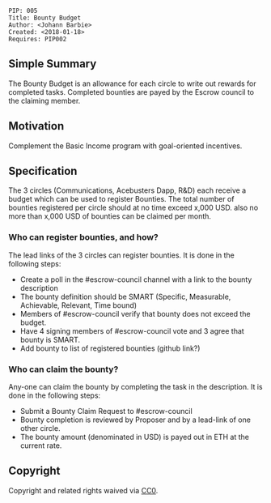     PIP: 005
    Title: Bounty Budget
    Author: <Johann Barbie>
    Created: <2018-01-18>
    Requires: PIP002


## Simple Summary

The Bounty Budget is an allowance for each circle to write out rewards for completed tasks. Completed bounties are payed by the Escrow council to the claiming member.

## Motivation
Complement the Basic Income program with goal-oriented incentives.

## Specification

The 3 circles (Communications, Acebusters Dapp, R&D) each receive a budget which can be used to register Bounties. The total number of bounties registered per circle should at no time exceed x,000 USD. also no more than x,000 USD of bounties can be claimed per month.

### Who can register bounties, and how?

The lead links of the 3 circles can register bounties. It is done in the following steps:
- Create a poll in the #escrow-council channel with a link to the bounty description
- The bounty definition should be SMART (Specific, Measurable, Achievable, Relevant, Time bound)
- Members of #escrow-council verify that bounty does not exceed the budget.
- Have 4 signing members of #escrow-council vote and 3 agree that bounty is SMART.
- Add bounty to list of registered bounties (github link?)


### Who can claim the bounty?

Any-one can claim the bounty by completing the task in the description. It is done in the following steps:
- Submit a Bounty Claim Request to #escrow-council
- Bounty completion is reviewed by Proposer and by a lead-link of one other circle.
- The bounty amount (denominated in USD) is payed out in ETH at the current rate.


## Copyright
Copyright and related rights waived via [CC0](https://creativecommons.org/publicdomain/zero/1.0/).
